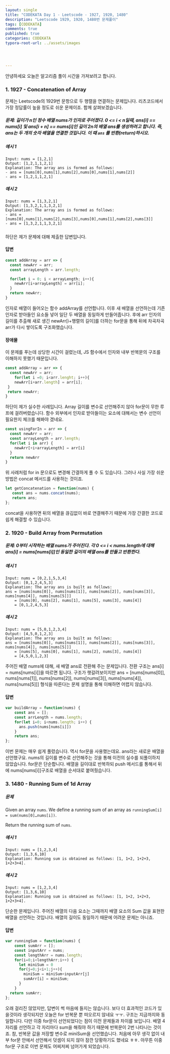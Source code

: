 ```yaml
---
layout: single
title: "CODEKATA Day 1 - Leetscode - 1927, 1920, 1480"
description: "Leetscode 1929, 1920, 1480번 문제풀이"
tags: [CODEKATA]
comments: true
published: true
categories: CODEKATA
typora-root-url: ../assets/images




---
```


  안녕하세요 오늘은 알고리즘 풀이 시간을 가져보려고 합니다. 



### 1. 1927 - Concatenation of Array

문제는 Leetscode의 1929번 문항으로 두 행렬을 연결하는 문제입니다. 리츠코드에서 가장 정답률이 높을 정도로 쉬운 문제이죠. 함께 살펴보겠습니다.

##### 문제: 길이가 n인 정수 배열 nums가 인자로 주어졌다. 0 <= i < n일때, ans[i] == nums[i] 및 ans[i + n] == nums[i]인 길이 2n의 배열 ans를 생성하려고 합니다. 즉, ans는 두 개의 숫자 배열을 연결한 것입니다. 이 때 `ans` 를 반환(return)하시오.



##### 예시 1

```
Input: nums = [1,2,1]
Output: [1,2,1,1,2,1]
Explanation: The array ans is formed as follows:
- ans = [nums[0],nums[1],nums[2],nums[0],nums[1],nums[2]]
- ans = [1,2,1,1,2,1]
```

##### 예시 2

```
Input: nums = [1,3,2,1]
Output: [1,3,2,1,1,3,2,1]
Explanation: The array ans is formed as follows:
- ans = [nums[0],nums[1],nums[2],nums[3],nums[0],nums[1],nums[2],nums[3]]
- ans = [1,3,2,1,1,3,2,1]
```

#####  

하단은 제가 문제에 대해 제출한 답변입니다.

#### 답변

```js
const addArray = arr => {
  const newArr = arr;
  const arrayLength = arr.length;

  for(let i = 0; i < arrayLength; i++){
    newArr[i+arrayLength] = arr[i];
  }
  return newArr;
} 
```
  인자로 배열이 들어오는 함수 addArray를 선언합니다. 이후 새 배열을 선언하는데 기존 인자로 받아들인 요소들 넣어 일단 두 배열을 동일하게 만들어줍니다. 후에 arr 인자의 길이를 추출해 새로 생긴 newArr[i+행렬의 길이]를 더하는 for문을 통해 뒤에 차곡차곡 arr가 다시 쌓이도록 구조화했습니다.

#### 장애물 

 이 문제를 푸는데 상당한 시간이 걸렸는데, JS 함수에서 인자와 내부 반복문의 구조를 이해하지 못했기 때문입니다.  

```js
const addArray = arr => {
  const newArr = arr;
	for(let i =0; i<arr.lenght; i++){
    newArr[i+arr.length] = arr[i];
 }
 return newArr;
}
```

 하단이 제가 실수한 사례입니다. Array 길이를 변수로 선언해주지 않아 for문이 무한 루프에 걸려버렸습니다. 함수 외부에서 인자로 받아들이는 요소에 대해서는 변수 선언이 필요한지 체크를 해봐야 겠네요.



```js
const usingForIn = arr => {
  const newArr = arr;
  const arrayLength = arr.length;
  for(let i in arr) {
    newArr[+i+arrayLength] = arr[i]
  }
  return newArr
}
```

 위 사례처럼 for in 문으로도 변경해 간결하게 풀 수 도 있습니다. 그러나 사실 가장 쉬운 방법은 concat 메서드를 사용하는 것이죠.

```js
let getConcatenation = function(nums) {
   const ans = nums.concat(nums);
   return ans;
};
```

concat을 사용하면 뒤의 배열을 끊김없이 바로 연결해주기 때문에 가장 간결한 코드로 쉽게 해결할 수 있습니다.



### 2. 1920 - Build Array from Permutation

##### 문제: 0부터 시작하는 배열 nums가 주어진다. 각 0 <= i < nums.length에 대해 ans[i] = nums[nums[i]]인 동일한 길이의 배열 ans를 만들고 반환한다.

##### 예시 1

```
Input: nums = [0,2,1,5,3,4]
Output: [0,1,2,4,5,3]
Explanation: The array ans is built as follows: 
ans = [nums[nums[0]], nums[nums[1]], nums[nums[2]], nums[nums[3]], nums[nums[4]], nums[nums[5]]]
    = [nums[0], nums[2], nums[1], nums[5], nums[3], nums[4]]
    = [0,1,2,4,5,3]
```

##### 예시 2

```
Input: nums = [5,0,1,2,3,4]
Output: [4,5,0,1,2,3]
Explanation: The array ans is built as follows:
ans = [nums[nums[0]], nums[nums[1]], nums[nums[2]], nums[nums[3]], nums[nums[4]], nums[nums[5]]]
    = [nums[5], nums[0], nums[1], nums[2], nums[3], nums[4]]
    = [4,5,0,1,2,3]
```

주어진 배열 nums에 대해, 새 배열 ans로 전환해 주는 문제입니다. 전환 구조는 ans[i] = nums[nums[i]]을 따르면 됩니다. 구조가 햇갈려보이지만 ans = [nums[nums[0]], nums[nums[1]], nums[nums[2]], nums[nums[3]], nums[nums[4]], nums[nums[5]]] 형식을 따른다는 문제 설명을 통해 이해하면 어렵지 않습니다.

#### 답변

```js
var buildArray = function(nums) {
    const ans = [];
    const arrLength = nums.length;
    for(let i=0; i<nums.length; i++) {
      ans.push(nums[nums[i]])
    }
    return ans;
};
```

이번 문제는 매우 쉽게 풀렸습니다. 역시 for문을 사용했는데요. ans라는 새로운 배열을 선언했구요. nums의 길이를 변수로 선언해주는 것을 통해 이전의 실수를 되풀이하지 않았습니다. for문은 단순합니다. 배열을 길이대로 반복하되 push 메서드를 통해서 뒤에 nums[nums[i]]구조로 배열을 순서대로 붙여줬습니다. 



### 3. 1480 - Running Sum of 1d Array

##### 문제

Given an array `nums`. We define a running sum of an array as `runningSum[i] = sum(nums[0]…nums[i])`.

Return the running sum of `nums`.

##### 예시 1

```
Input: nums = [1,2,3,4]
Output: [1,3,6,10]
Explanation: Running sum is obtained as follows: [1, 1+2, 1+2+3, 1+2+3+4].
```

##### 예시 2

```
Input: nums = [1,2,3,4]
Output: [1,3,6,10]
Explanation: Running sum is obtained as follows: [1, 1+2, 1+2+3, 1+2+3+4].
```

 단순한 문제입니다. 주어진 배열의 다음 요소는 그때까지 배열 요소의 Sum 값을 표현한 배열을 선언하는 것입니다. 배열의 길이도 동일하기 때문에 어려운 문제는 아니죠.

#### 답변

```js
var runningSum = function(nums) {
    const sumArr = [];
    const inputArr = nums;
    const lengthArr = nums.length;
    for(i=0;i<lengthArr;i++) {
      let miniSum = 0
      for(j=0;j<i+1;j++){
        miniSum = miniSum+inputArr[j]
        sumArr[i] = miniSum;
      }
    }
  return sumArr;
};
```

 오래 걸리진 않았지만, 답변이 썩 마음에 들지는 않습니다. 보다 더 효과적인 코드가 있을것이라 생각되지만 오늘은 for 반복문 뿐 떠오르지 않네요 ㅜㅜ. 구조는 지금까지와 동일합니다. 다만 이중 for문이 선언되었다는 점이 이전 문제들과 차이를 보입니다. 배열 4자리를 선언하고 각 자리마다 sum을 해줘야 하기 때문에 반복문이 2번 나타나는 것이죠. 참, 반복문 값을 저장할 변수로 miniSum을 선언했습니다. 처음에 아무 생각 없이 내부 for문 안에서 선언해서 덧셈이 되지 않아 잠깐 당황하기도 했네요 ㅎㅎ. 아무튼 이중 for문 구조로 이번 문제도 어찌저찌 넘어가게 되었습니다.